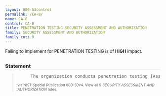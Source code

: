 ```yaml
---
layout: 800-53control
permalink: /CA-8/
name: CA-8
control: CA-8
title: PENETRATION TESTING SECURITY ASSESSMENT AND AUTHORIZATION
family: SECURITY ASSESSMENT AND AUTHORIZATION
family_cnt: 9
---
```

<p class="text-danger">Failing to implement for PENETRATION TESTING is of <b>HIGH</b> impact.</p>

<h3 style="border-bottom:1px solid #ddd;margin:30px 0 8px 0;">Statement</h3>
<blockquote>
<pre>     The organization conducts penetration testing [Assignment: organization-defined frequency] on [Assignment: organization-defined information systems or system components]. 
</pre>
<p><small>via NIST Special Publication 800-53v4. View all 9 <i>SECURITY ASSESSMENT AND AUTHORIZATION</i> rules. <a href="/cce/ssg/group/$Group_id"><span class="glyphicon glyphicon-link"></span></a> </small></p>
</blockquote>

